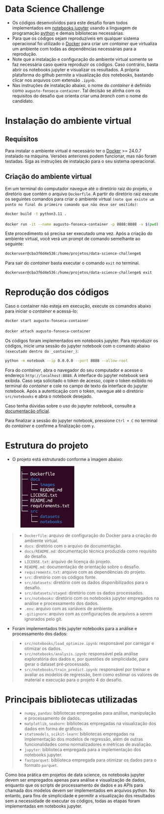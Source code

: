 # Data Science Challenge

* Os códigos desenvolvidos para este desafio foram todos implementados em [notebooks jupyter](https://jupyter-notebook.readthedocs.io/en/stable/) usando a linguagem de programação [python](https://www.python.org/) e demais bibliotecas necessárias.
* Para que os códigos sejam reproduzíveis em qualquer sistema operacional foi utilizado o [Docker](https://www.docker.com/) para criar um _container_ que virtualiza um ambiente com todas as dependências necessárias para a reprodução.
* Note que a instalação e configuração do ambiente virtual somente se faz necessária caso queira reproduzir os códigos. Caso contrário, basta abrir os notebooks jupyter e visualizar os resultados. A própria plataforma do github permite a visualização dos notebooks, bastando clicar nos arquivos com extensão `.ipynb`.
* Nas instruções de instalação abaixo, o nome do _container_ é definido como `augusto-fonseca-container`. Tal decisão se alinha com os requisitos do desafio que orienta criar uma _branch_ com o nome do candidato.

# Instalação do ambiente virtual

## Requisitos
Para instalar o ambiente virtual é necessário ter o [Docker](https://www.docker.com/) >= 24.0.7 instalado na máquina. Versões anteriores podem funcionar, mas não foram testadas. Siga as instruções de instalação para o seu sistema operacional.

## Criação do ambiente virtual
Em um terminal do computador navegue até o diretório raiz do projeto, o diretório que contém o arquivo `Dockerfile`. A partir do diretório raiz execute os seguintes comandos para criar o ambiente virtual `(note que existe um ponto no final do primeiro comando que não deve ser omitido)`:

```bash
docker build -t python3.11 .

docker run -it --name augusto-fonseca-container -p 8888:8888 -v $(pwd):/home/projetos/data-science-challenge python3.11
```
Este procedimento só precisa ser executado uma vez. Após a criação do ambiente virtual, você verá um prompt de comando semelhante ao seguinte:

```bash
dockeruser@cba3f6d4e536:/home/projetos/data-science-challenge$
```

Para sair do _container_ basta executar o comando `exit` no terminal.

```bash
dockeruser@cba3f6d4e536:/home/projetos/data-science-challenge$ exit
```

# Reprodução dos códigos
Caso o container não esteja em execução, execute os comandos abaixo para iniciar o _container_ e acessá-lo:

```bash
docker start augusto-fonseca-container

docker attach augusto-fonseca-container
```

Os códigos foram implementados em notebooks jupyter. Para reproduzir os códigos, inicie uma sessão do jupyter notebook com o comando abaixo `(executado dentro do _container_)`:

```bash
python -m notebook --ip 0.0.0.0 --port 8888 --allow-root
```

Fora do _container_, abra o navegador do seu computador e acesse o endereço `http://localhost:8888`. A interface do jupyter notebook será exibida. Caso seja solicitado o token de acesso, copie o token exibido no terminal do _container_ e cole no campo de texto da interface do jupyter notebook. Após a autenticação com o token, navegue até o diretório `src/notebooks` e abra o notebook desejado.

Caso tenha dúvidas sobre o uso do jupyter notebook, consulte a [documentação oficial](https://jupyter-notebook.readthedocs.io/en/stable/).

Para finalizar a sessão do jupyter notebook, pressione `Ctrl + C` no terminal do _container_ e confirme a finalização com `y`.

# Estrutura do projeto
* O projeto está estruturado conforme a imagem abaixo:

<img src='images/tree.png' height=200 style='margin-left:50px'>

> * `Dockerfile`: arquivo de configuração do Docker para a criação do ambiente virtual.
> * `docs`: diretório com o arquivo de documentação.
> * `docs/README.md`: documentação técnica produzida como requisito do desafio.
> * `LICENSE.txt`: arquivo de licença do projeto.
> * `README.md`: documentação de orientação sobre o desafio.
> * `requirements.txt`: arquivo com as dependências do projeto.
> * `src`: diretório com os códigos fonte.
> * `src/datasets`: diretório com os dados disponibilizados para o desafio.
> * `src/datasets/staged`: diretório com os dados processados.
> * `src/notebooks`: diretório com os notebooks jupyter empregados na análise e processamento dos dados.
> * `.env`: arquivo com as variáveis de ambiente.
> * `.gitignore`: arquivo com as configurações de arquivos a serem ignorados pelo git.

* Foram implementados três jupyter notebooks para a análise e processamento dos dados:
> * `src/notebooks/load_optimize.ipynb`: responsável por carregar e otimizar os dados.
> * `src/notebooks/analysis.ipynb`: responsável pela análise exploratória dos dados e, por questões de simplicidade, para gerar o dataset pré-processado.
> * `src/notebooks/train_predict.ipynb`: responsável por treinar e avaliar os modelos de regressão, bem como estimar os valores de material e execução para o projeto 4 do desafio.

# Principais bibliotecas utilizadas

> * `numpy`, `pandas`: bibliotecas empregadas para análise, manipulação e processamento de dados.
> * `matplotlib`, `seaborn`: bibliotecas empregadas na visualização dos dados em forma de gráficos.
> * `statsmodels`, `scikit-learn`: bibliotecas empregadas na implementação dos modelos de regressão, além de outras funcionalidades como normalizadores e métricas de avaliação.
> * `jupyter`: biblioteca empregada para a implementação dos notebooks jupyter.
> * `fastparquet`: biblioteca empregada para otimizar os dados para o formato `parquet`.

Como boa prática em projetos de data science, os notebooks jupyter devem ser empregados apenas para análise e visualização de dados, enquanto que os scripts de processamento de dados e as APIs para chamada dos modelos devem ser implementados em arquivos python. No entanto, para fins de simplicidade e permitir a visualização dos resultados sem a necessidade de executar os códigos, todas as etapas foram implementadas em notebooks jupyter.
